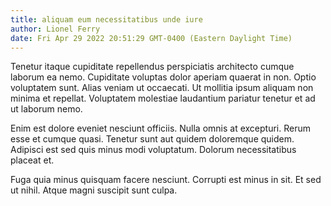 ```yaml
---
title: aliquam eum necessitatibus unde iure
author: Lionel Ferry
date: Fri Apr 29 2022 20:51:29 GMT-0400 (Eastern Daylight Time)
---
```

Tenetur itaque cupiditate repellendus perspiciatis architecto cumque laborum ea nemo. Cupiditate voluptas dolor aperiam quaerat in non. Optio voluptatem sunt. Alias veniam ut occaecati. Ut mollitia ipsum aliquam non minima et repellat. Voluptatem molestiae laudantium pariatur tenetur et ad ut laborum nemo.

 Enim est dolore eveniet nesciunt officiis. Nulla omnis at excepturi. Rerum esse et cumque quasi. Tenetur sunt aut quidem doloremque quidem. Adipisci est sed quis minus modi voluptatum. Dolorum necessitatibus placeat et.

 Fuga quia minus quisquam facere nesciunt. Corrupti est minus in sit. Et sed ut nihil. Atque magni suscipit sunt culpa.